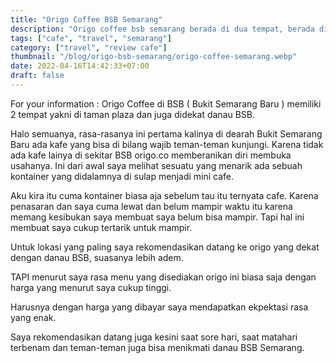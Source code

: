 ```yaml
---
title: "Origo Coffee BSB Semarang"
description: "Origo coffee bsb semarang berada di dua tempat, berada di taman plaza depan SPBU BSB dan satu lagi berada didekat danau BSB semarang. Saya rekomendasikan datang ke origo yang dekat danau BSB dan datang saat sore hari"
tags: ["cafe", "travel", "semarang"]
category: ["travel", "review cafe"]
thumbnail: "/blog/origo-bsb-semarang/origo-coffee-semarang.webp"
date: 2022-04-16T14:42:33+07:00
draft: false
---
```


For your information : Origo Coffee di BSB ( Bukit Semarang Baru ) memiliki 2 tempat yakni di taman plaza dan juga didekat danau BSB.

Halo semuanya, rasa-rasanya ini pertama kalinya di dearah Bukit Semarang Baru ada kafe yang bisa di bilang wajib teman-teman kunjungi. Karena tidak ada kafe lainya di sekitar BSB origo.co memberanikan diri membuka usahanya. Ini dari awal saya melihat sesuatu yang menarik ada sebuah kontainer yang didalamnya di sulap menjadi mini cafe.

Aku kira itu cuma kontainer biasa aja sebelum tau itu ternyata cafe. Karena penasaran dan saya cuma lewat dan belum mampir waktu itu karena memang kesibukan saya membuat saya belum bisa mampir. Tapi hal ini membuat saya cukup tertarik untuk mampir.

Untuk lokasi yang paling saya rekomendasikan datang ke origo yang dekat dengan danau BSB, suasanya lebih adem.

TAPI menurut saya rasa menu yang disediakan origo ini biasa saja dengan harga yang menurut saya cukup tinggi.

Harusnya dengan harga yang dibayar saya mendapatkan ekpektasi rasa yang enak.

Saya rekomendasikan datang juga kesini saat sore hari, saat matahari terbenam dan teman-teman juga bisa menikmati danau BSB Semarang.

